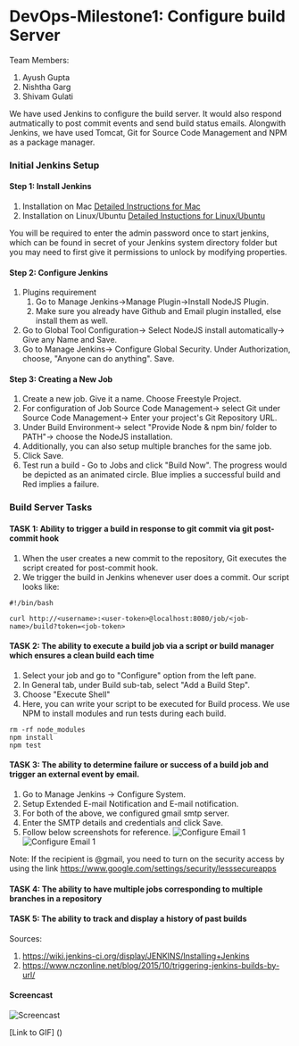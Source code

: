 # DevOps-Milestone1: Configure build Server

Team Members:

1. Ayush Gupta
2. Nishtha Garg
3. Shivam Gulati

We have used Jenkins to configure the build server. It would also respond autmatically to post commit events and send build status emails. Alongwith Jenkins, we have used Tomcat, Git for Source Code Management and NPM as a package manager.

### Initial Jenkins Setup

#### Step 1: Install Jenkins

1. Installation on Mac
[Detailed Instructions for Mac](https://wiki.wocommunity.org/display/documentation/Installing+and+Configuring+Jenkins)
2. Installation on Linux/Ubuntu
[Detailed Instuctions for Linux/Ubuntu](https://wiki.jenkins-ci.org/display/JENKINS/Installing+Jenkins+on+Ubuntu)

You will be required to enter the admin password once to start jenkins, which can be found in secret of your Jenkins system directory folder but you may need to first give it permissions to unlock by modifying properties.

#### Step 2: Configure Jenkins

1. Plugins requirement
   1. Go to Manage Jenkins->Manage Plugin->Install NodeJS Plugin.
   2. Make sure you already have Github and Email plugin installed, else install them as well.
2. Go to Global Tool Configuration-> Select NodeJS install automatically-> Give any Name and Save.
3. Go to Manage Jenkins-> Configure Global Security. Under Authorization, choose, "Anyone can do anything". Save.

#### Step 3: Creating a New Job

1. Create a new job. Give it a name. Choose Freestyle Project.
2. For configuration of Job
   Source Code Management-> select Git under Source Code Management-> Enter your project's Git Repository URL.
3. Under Build Environment-> select "Provide Node & npm bin/ folder to PATH"-> choose the NodeJS installation.
4. Additionally, you can also setup multiple branches for the same job.
5. Click Save.
5. Test run a build - Go to Jobs and click "Build Now". The progress would be depicted as an animated circle. Blue implies a successful build and Red implies a failure.

### Build Server Tasks

#### TASK 1: Ability to trigger a build in response to git commit via git post-commit hook

1. When the user creates a new commit to the repository, Git executes the script created for post-commit hook.
2. We trigger the build in Jenkins whenever user does a commit. Our script looks like:

```
#!/bin/bash

curl http://<username>:<user-token>@localhost:8080/job/<job-name>/build?token=<job-token>
```

#### TASK 2: The ability to execute a build job via a script or build manager which ensures a clean build each time

1. Select your job and go to "Configure" option from the left pane.
2. In General tab, under Build sub-tab, select "Add a Build Step".
3. Choose "Execute Shell"
4. Here, you can write your script to be executed for Build process. We use NPM to install modules and run tests during each build.

```
rm -rf node_modules
npm install
npm test
```

#### TASK 3: The ability to determine failure or success of a build job and trigger an external event  by email.

1. Go to Manage Jenkins -> Configure System.
2. Setup Extended E-mail Notification and E-mail notification.
3. For both of the above, we configured gmail smtp server. 
4. Enter the SMTP details and credentials and click Save.
5. Follow below screenshots for reference.
![Configure Email 1]()
![Configure Email 1]()

Note: If the recipient is @gmail, you need to turn on the security access by using the link https://www.google.com/settings/security/lesssecureapps

#### TASK 4: The ability to have multiple jobs corresponding to multiple branches in a repository

#### TASK 5: The ability to track and display a history of past builds

Sources:

1. https://wiki.jenkins-ci.org/display/JENKINS/Installing+Jenkins
2. https://www.nczonline.net/blog/2015/10/triggering-jenkins-builds-by-url/

#### Screencast

![Screencast]()

[Link to GIF] ()
